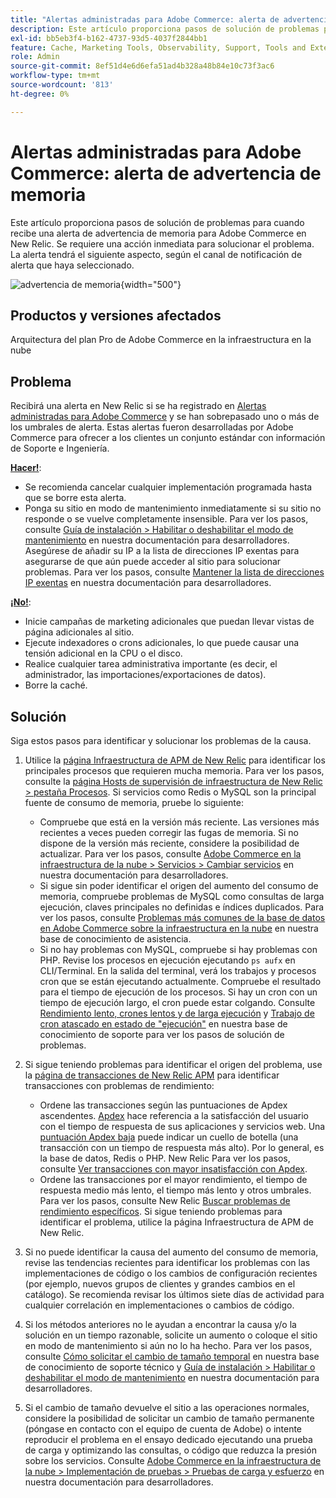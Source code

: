 ```yaml
---
title: "Alertas administradas para Adobe Commerce: alerta de advertencia de memoria"
description: Este artículo proporciona pasos de solución de problemas para cuando recibe una alerta de advertencia de memoria para Adobe Commerce en New Relic. Se requiere una acción inmediata para solucionar el problema. La alerta tendrá el siguiente aspecto, según el canal de notificación de alerta que haya seleccionado.
exl-id: bb5eb3f4-b162-4737-93d5-4037f2844bb1
feature: Cache, Marketing Tools, Observability, Support, Tools and External Services
role: Admin
source-git-commit: 8ef51d4e6d6efa51ad4b328a48b84e10c73f3ac6
workflow-type: tm+mt
source-wordcount: '813'
ht-degree: 0%

---
```


# Alertas administradas para Adobe Commerce: alerta de advertencia de memoria

Este artículo proporciona pasos de solución de problemas para cuando recibe una alerta de advertencia de memoria para Adobe Commerce en New Relic. Se requiere una acción inmediata para solucionar el problema. La alerta tendrá el siguiente aspecto, según el canal de notificación de alerta que haya seleccionado.

![advertencia de memoria](assets/memory-warning-magento-managed.png){width="500"}

## Productos y versiones afectados

Arquitectura del plan Pro de Adobe Commerce en la infraestructura en la nube

## Problema

Recibirá una alerta en New Relic si se ha registrado en [Alertas administradas para Adobe Commerce](/help/support-tools/managed-alerts-for-adobe-commerce/managed-alerts-for-magento-commerce.md) y se han sobrepasado uno o más de los umbrales de alerta. Estas alertas fueron desarrolladas por Adobe Commerce para ofrecer a los clientes un conjunto estándar con información de Soporte e Ingeniería.

<u>**Hacer!**</u>:

* Se recomienda cancelar cualquier implementación programada hasta que se borre esta alerta.
* Ponga su sitio en modo de mantenimiento inmediatamente si su sitio no responde o se vuelve completamente insensible. Para ver los pasos, consulte [Guía de instalación > Habilitar o deshabilitar el modo de mantenimiento](https://devdocs.magento.com/guides/v2.4/install-gde/install/cli/install-cli-subcommands-maint.html?itm_source=devdocs&amp;itm_medium=search_page&amp;itm_campaign=federated_search&amp;itm_term=mainten) en nuestra documentación para desarrolladores. Asegúrese de añadir su IP a la lista de direcciones IP exentas para asegurarse de que aún puede acceder al sitio para solucionar problemas. Para ver los pasos, consulte [Mantener la lista de direcciones IP exentas](https://devdocs.magento.com/guides/v2.4/install-gde/install/cli/install-cli-subcommands-maint.html?itm_source=devdocs&amp;itm_medium=search_page&amp;itm_campaign=federated_search&amp;itm_term=mainten#instgde-cli-maint-exempt) en nuestra documentación para desarrolladores.

<u>**¡No!**</u>:

* Inicie campañas de marketing adicionales que puedan llevar vistas de página adicionales al sitio.
* Ejecute indexadores o crons adicionales, lo que puede causar una tensión adicional en la CPU o el disco.
* Realice cualquier tarea administrativa importante (es decir, el administrador, las importaciones/exportaciones de datos).
* Borre la caché.

## Solución

Siga estos pasos para identificar y solucionar los problemas de la causa.

1. Utilice la [página Infraestructura de APM de New Relic](https://docs.newrelic.com/docs/infrastructure/infrastructure-ui-pages/infra-hosts-ui-page/) para identificar los principales procesos que requieren mucha memoria. Para ver los pasos, consulte la [página Hosts de supervisión de infraestructura de New Relic > pestaña Procesos](https://docs.newrelic.com/docs/infrastructure/infrastructure-ui-pages/infra-hosts-ui-page/#processes). Si servicios como Redis o MySQL son la principal fuente de consumo de memoria, pruebe lo siguiente:

   * Compruebe que está en la versión más reciente. Las versiones más recientes a veces pueden corregir las fugas de memoria. Si no dispone de la versión más reciente, considere la posibilidad de actualizar. Para ver los pasos, consulte [Adobe Commerce en la infraestructura de la nube > Servicios > Cambiar servicios](https://experienceleague.adobe.com/docs/commerce-cloud-service/user-guide/configure/service/services-yaml.html) en nuestra documentación para desarrolladores.
   * Si sigue sin poder identificar el origen del aumento del consumo de memoria, compruebe problemas de MySQL como consultas de larga ejecución, claves principales no definidas e índices duplicados. Para ver los pasos, consulte [Problemas más comunes de la base de datos en Adobe Commerce sobre la infraestructura en la nube](https://experienceleague.adobe.com/docs/commerce-operations/implementation-playbook/best-practices/maintenance/resolve-database-performance-issues.html) en nuestra base de conocimiento de asistencia.
   * Si no hay problemas con MySQL, compruebe si hay problemas con PHP. Revise los procesos en ejecución ejecutando `ps aufx` en CLI/Terminal. En la salida del terminal, verá los trabajos y procesos cron que se están ejecutando actualmente. Compruebe el resultado para el tiempo de ejecución de los procesos. Si hay un cron con un tiempo de ejecución largo, el cron puede estar colgando. Consulte [Rendimiento lento, crones lentos y de larga ejecución](/help/troubleshooting/miscellaneous/slow-performance-slow-and-long-running-crons.md) y [Trabajo de cron atascado en estado de &quot;ejecución&quot;](/help/troubleshooting/miscellaneous/cron-job-is-stuck-in-running-status.md) en nuestra base de conocimiento de soporte para ver los pasos de solución de problemas.

1. Si sigue teniendo problemas para identificar el origen del problema, use la [página de transacciones de New Relic APM](https://docs.newrelic.com/docs/apm/applications-menu/monitoring/transactions-page-find-specific-performance-problems) para identificar transacciones con problemas de rendimiento:

   * Ordene las transacciones según las puntuaciones de Apdex ascendentes. [Apdex](https://docs.newrelic.com/docs/apm/new-relic-apm/apdex/apdex-measure-user-satisfaction) hace referencia a la satisfacción del usuario con el tiempo de respuesta de sus aplicaciones y servicios web. Una [puntuación Apdex baja](/help/support-tools/managed-alerts-for-adobe-commerce/managed-alerts-for-magento-commerce-apdex-warning-alert.md) puede indicar un cuello de botella (una transacción con un tiempo de respuesta más alto). Por lo general, es la base de datos, Redis o PHP. New Relic Para ver los pasos, consulte [Ver transacciones con mayor insatisfacción con Apdex](https://docs.newrelic.com/docs/apm/new-relic-apm/apdex/view-your-apdex-score#apdex-dissat).
   * Ordene las transacciones por el mayor rendimiento, el tiempo de respuesta medio más lento, el tiempo más lento y otros umbrales. Para ver los pasos, consulte New Relic [Buscar problemas de rendimiento específicos](https://docs.newrelic.com/docs/apm/applications-menu/monitoring/transactions-page-find-specific-performance-problems). Si sigue teniendo problemas para identificar el problema, utilice la página Infraestructura de APM de New Relic.

1. Si no puede identificar la causa del aumento del consumo de memoria, revise las tendencias recientes para identificar los problemas con las implementaciones de código o los cambios de configuración recientes (por ejemplo, nuevos grupos de clientes y grandes cambios en el catálogo). Se recomienda revisar los últimos siete días de actividad para cualquier correlación en implementaciones o cambios de código.

1. Si los métodos anteriores no le ayudan a encontrar la causa y/o la solución en un tiempo razonable, solicite un aumento o coloque el sitio en modo de mantenimiento si aún no lo ha hecho. Para ver los pasos, consulte [Cómo solicitar el cambio de tamaño temporal](/help/how-to/general/how-to-request-temporary-magento-upsize.md) en nuestra base de conocimiento de soporte técnico y [Guía de instalación > Habilitar o deshabilitar el modo de mantenimiento](https://devdocs.magento.com/guides/v2.4/install-gde/install/cli/install-cli-subcommands-maint.html?itm_source=devdocs&amp;itm_medium=search_page&amp;itm_campaign=federated_search&amp;itm_term=mainten) en nuestra documentación para desarrolladores.

1. Si el cambio de tamaño devuelve el sitio a las operaciones normales, considere la posibilidad de solicitar un cambio de tamaño permanente (póngase en contacto con el equipo de cuenta de Adobe) o intente reproducir el problema en el ensayo dedicado ejecutando una prueba de carga y optimizando las consultas, o código que reduzca la presión sobre los servicios. Consulte [Adobe Commerce en la infraestructura de la nube > Implementación de pruebas > Pruebas de carga y esfuerzo](https://devdocs.magento.com/cloud/live/stage-prod-test.html#loadtest) en nuestra documentación para desarrolladores.
